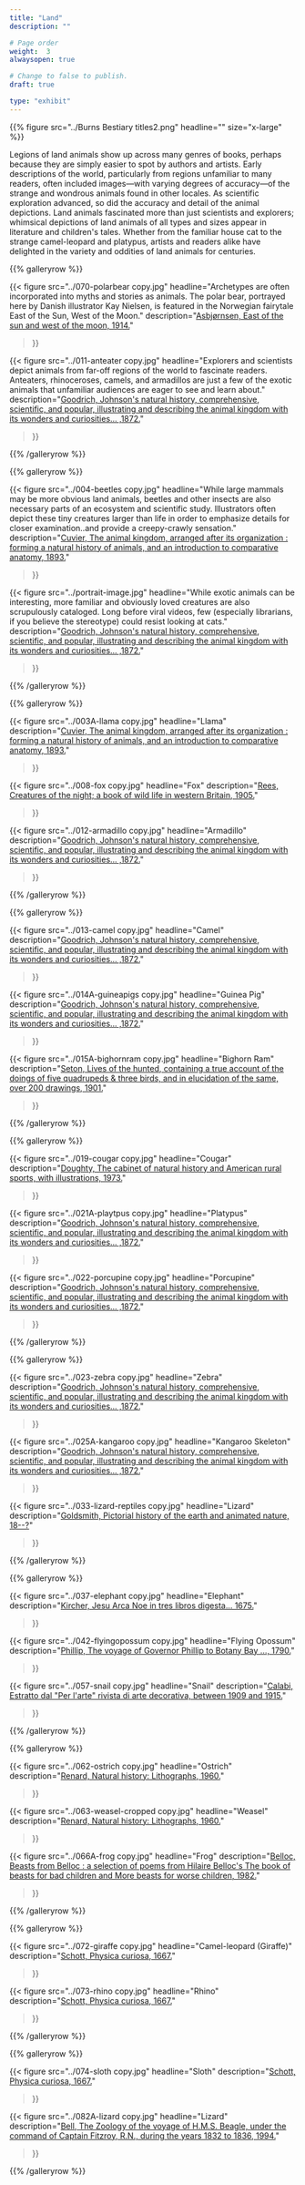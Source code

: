 ```yaml
---
title: "Land"
description: ""

# Page order
weight:  3
alwaysopen: true

# Change to false to publish.
draft: true

type: "exhibit"
---
```


{{% figure src="../Burns Bestiary titles2.png" headline="" size="x-large" %}}

 Legions of land animals show up across many genres of books, perhaps because they are simply easier to spot by authors and artists. Early descriptions of the world, particularly from regions unfamiliar to many readers, often included images—with varying degrees of accuracy—of the strange and wondrous animals found in other locales. As scientific exploration advanced, so did the accuracy and detail of the animal depictions. Land animals fascinated more than just scientists and explorers; whimsical depictions of land animals of all types and sizes appear in literature and children's tales. Whether from the familiar house cat to the strange camel-leopard and platypus, artists and readers alike have delighted in the variety and oddities of land animals for centuries. 




{{% galleryrow %}}

{{< figure src="../070-polarbear copy.jpg"
           headline="Archetypes are often incorporated into myths and stories as animals. The polar bear, portrayed here by Danish illustrator Kay Nielsen, is featured in the Norwegian fairytale East of the Sun, West of the Moon."
           description="[Asbjørnsen, East of the sun and west of the moon, 1914.](https://bc-primo.hosted.exlibrisgroup.com/permalink/f/l6ucgu/ALMA-BC21325791980001021)"
>}}

{{< figure src="../011-anteater copy.jpg"
           headline="Explorers and scientists depict animals from far-off regions of the world to fascinate readers. Anteaters, rhinoceroses, camels, and armadillos are just a few of the exotic animals that unfamiliar audiences are eager to see and learn about."
           description="[Goodrich, Johnson's natural history, comprehensive, scientific, and popular, illustrating and describing the animal kingdom with its wonders and curiosities… ,1872.](https://bc-primo.hosted.exlibrisgroup.com/permalink/f/l6ucgu/ALMA-BC21326166860001021)"
>}}

{{% /galleryrow %}}

{{% galleryrow %}}

{{< figure src="../004-beetles copy.jpg"
           headline="While large mammals may be more obvious land animals, beetles and other insects are also necessary parts of an ecosystem and scientific study. Illustrators often depict these tiny creatures larger than life in order to emphasize details for closer examination..and provide a creepy-crawly sensation."
           description="[Cuvier, The animal kingdom, arranged after its organization : forming a natural history of animals, and an introduction to comparative anatomy, 1893.](https://bc-primo.hosted.exlibrisgroup.com/permalink/f/l6ucgu/ALMA-BC21321590080001021)"
>}}


{{< figure src="../portrait-image.jpg"
           headline="While exotic animals can be interesting, more familiar and obviously loved creatures are also scrupulously cataloged. Long before viral videos, few (especially librarians, if you believe the stereotype) could resist looking at cats."
           description="[Goodrich, Johnson's natural history, comprehensive, scientific, and popular, illustrating and describing the animal kingdom with its wonders and curiosities… ,1872.](https://bc-primo.hosted.exlibrisgroup.com/permalink/f/l6ucgu/ALMA-BC21326166860001021)"
>}}

{{% /galleryrow %}}


{{% galleryrow %}}

{{< figure src="../003A-llama copy.jpg"
           headline="Llama"
           description="[Cuvier, The animal kingdom, arranged after its organization : forming a natural history of animals, and an introduction to comparative anatomy, 1893.](https://bc-primo.hosted.exlibrisgroup.com/permalink/f/l6ucgu/ALMA-BC21321590080001021)"
>}}

{{< figure src="../008-fox copy.jpg"
           headline="Fox"
           description="[Rees, Creatures of the night; a book of wild life in western Britain, 1905.](https://bc-primo.hosted.exlibrisgroup.com/permalink/f/l6ucgu/ALMA-BC21378063340001021)"
>}}

{{< figure src="../012-armadillo copy.jpg"
           headline="Armadillo"
           description="[Goodrich, Johnson's natural history, comprehensive, scientific, and popular, illustrating and describing the animal kingdom with its wonders and curiosities… ,1872.](https://bc-primo.hosted.exlibrisgroup.com/permalink/f/l6ucgu/ALMA-BC21326166860001021)"
>}}

{{% /galleryrow %}}


{{% galleryrow %}}

{{< figure src="../013-camel copy.jpg"
           headline="Camel"
           description="[Goodrich, Johnson's natural history, comprehensive, scientific, and popular, illustrating and describing the animal kingdom with its wonders and curiosities… ,1872.](https://bc-primo.hosted.exlibrisgroup.com/permalink/f/l6ucgu/ALMA-BC21326166860001021)"
>}}

{{< figure src="../014A-guineapigs copy.jpg"
           headline="Guinea Pig"
           description="[Goodrich, Johnson's natural history, comprehensive, scientific, and popular, illustrating and describing the animal kingdom with its wonders and curiosities… ,1872.](https://bc-primo.hosted.exlibrisgroup.com/permalink/f/l6ucgu/ALMA-BC21326166860001021)"
>}}

{{< figure src="../015A-bighornram copy.jpg"
           headline="Bighorn Ram"
           description="[Seton, Lives of the hunted, containing a true account of the doings of five quadrupeds & three birds, and in elucidation of the same, over 200 drawings, 1901.](https://bc-primo.hosted.exlibrisgroup.com/permalink/f/l6ucgu/ALMA-BC21354314970001021)"
>}}

{{% /galleryrow %}}

{{% galleryrow %}}

{{< figure src="../019-cougar copy.jpg"
           headline="Cougar"
           description="[Doughty, The cabinet of natural history and American rural sports, with illustrations, 1973.](https://bc-primo.hosted.exlibrisgroup.com/permalink/f/l6ucgu/ALMA-BC21354327820001021)"
>}}

{{< figure src="../021A-playtpus copy.jpg"
           headline="Platypus"
           description="[Goodrich, Johnson's natural history, comprehensive, scientific, and popular, illustrating and describing the animal kingdom with its wonders and curiosities… ,1872.](https://bc-primo.hosted.exlibrisgroup.com/permalink/f/l6ucgu/ALMA-BC21326166860001021)"
>}}

{{< figure src="../022-porcupine copy.jpg"
           headline="Porcupine"
           description="[Goodrich, Johnson's natural history, comprehensive, scientific, and popular, illustrating and describing the animal kingdom with its wonders and curiosities… ,1872.](https://bc-primo.hosted.exlibrisgroup.com/permalink/f/l6ucgu/ALMA-BC21326166860001021)"
>}}

{{% /galleryrow %}}

{{% galleryrow %}}

{{< figure src="../023-zebra copy.jpg"
           headline="Zebra"
           description="[Goodrich, Johnson's natural history, comprehensive, scientific, and popular, illustrating and describing the animal kingdom with its wonders and curiosities… ,1872.](https://bc-primo.hosted.exlibrisgroup.com/permalink/f/l6ucgu/ALMA-BC21326166860001021)"
>}}

{{< figure src="../025A-kangaroo copy.jpg"
           headline="Kangaroo Skeleton"
           description="[Goodrich, Johnson's natural history, comprehensive, scientific, and popular, illustrating and describing the animal kingdom with its wonders and curiosities… ,1872.](https://bc-primo.hosted.exlibrisgroup.com/permalink/f/l6ucgu/ALMA-BC21326166860001021)"
>}}

{{< figure src="../033-lizard-reptiles copy.jpg"
           headline="Lizard"
           description="[Goldsmith, Pictorial history of the earth and animated nature, 18--?](https://bc-primo.hosted.exlibrisgroup.com/permalink/f/l6ucgu/ALMA-BC21332353210001021)"
>}}

{{% /galleryrow %}}

{{% galleryrow %}}

{{< figure src="../037-elephant copy.jpg"
           headline="Elephant"
           description="[Kircher, Jesu Arca Noe in tres libros digesta… 1675.](https://bc-primo.hosted.exlibrisgroup.com/permalink/f/l6ucgu/ALMA-BC21316418640001021)"
>}}

{{< figure src="../042-flyingopossum copy.jpg"
           headline="Flying Opossum"
           description="[Phillip, The voyage of Governor Phillip to Botany Bay …, 1790.](https://bc-primo.hosted.exlibrisgroup.com/permalink/f/l6ucgu/ALMA-BC21347378150001021)"
>}}

{{< figure src="../057-snail copy.jpg"
           headline="Snail"
           description="[Calabi,  Estratto dal "Per l'arte" rivista di arte decorativa, between 1909 and 1915.](https://bc-primo.hosted.exlibrisgroup.com/permalink/f/l6ucgu/ALMA-BC21490062220001021)"
>}}

{{% /galleryrow %}}

{{% galleryrow %}}

{{< figure src="../062-ostrich copy.jpg"
           headline="Ostrich"
           description="[Renard, Natural history: Lithographs, 1960.](https://bc-primo.hosted.exlibrisgroup.com/permalink/f/l6ucgu/ALMA-BC21379343010001021)"
>}}

{{< figure src="../063-weasel-cropped copy.jpg"
           headline="Weasel"
           description="[Renard, Natural history: Lithographs, 1960.](https://bc-primo.hosted.exlibrisgroup.com/permalink/f/l6ucgu/ALMA-BC21379343010001021)"
>}}

{{< figure src="../066A-frog copy.jpg"
           headline="Frog"
           description="[Belloc, Beasts from Belloc : a selection of poems from Hilaire Belloc's The book of beasts for bad children and More beasts for worse children, 1982.](https://bc-primo.hosted.exlibrisgroup.com/permalink/f/l6ucgu/ALMA-BC21363268550001021)"
>}}

{{% /galleryrow %}}

{{% galleryrow %}}

{{< figure src="../072-giraffe copy.jpg"
           headline="Camel-leopard (Giraffe)"
           description="[Schott, Physica curiosa, 1667.](https://bc-primo.hosted.exlibrisgroup.com/permalink/f/l6ucgu/ALMA-BC21386228300001021)"
>}}

{{< figure src="../073-rhino copy.jpg"
           headline="Rhino"
           description="[Schott, Physica curiosa, 1667.](https://bc-primo.hosted.exlibrisgroup.com/permalink/f/l6ucgu/ALMA-BC21386228300001021)"
>}}


{{% /galleryrow %}}


{{% galleryrow %}}

{{< figure src="../074-sloth copy.jpg"
           headline="Sloth"
           description="[Schott, Physica curiosa, 1667.](https://bc-primo.hosted.exlibrisgroup.com/permalink/f/l6ucgu/ALMA-BC21386228300001021)"
>}}

{{< figure src="../082A-lizard copy.jpg"
           headline="Lizard"
           description="[Bell,  The Zoology of the voyage of H.M.S. Beagle, under the command of Captain Fitzroy, R.N., during the years 1832 to 1836, 1994.](https://bc-primo.hosted.exlibrisgroup.com/permalink/f/l6ucgu/ALMA-BC21369915000001021)"
>}}


{{% /galleryrow %}}